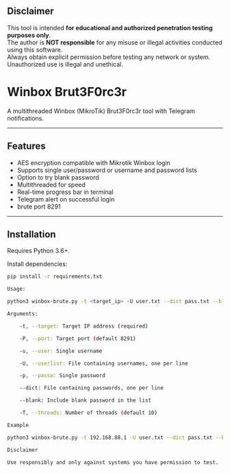 ## Disclaimer

This tool is intended **for educational and authorized penetration testing purposes only**.  
The author is **NOT responsible** for any misuse or illegal activities conducted using this software.  
Always obtain explicit permission before testing any network or system. Unauthorized use is illegal and unethical.


# Winbox Brut3F0rc3r

A multithreaded Winbox (MikroTik) Brut3F0rc3r tool with  Telegram notifications.

---

## Features

- AES encryption compatible with Mikrotik Winbox login
- Supports single user/password or username and password lists
- Option to try blank password
- Multithreaded for speed
- Real-time progress bar in terminal
- Telegram alert on successful login
- brute port 8291
---

## Installation

Requires Python 3.6+.

Install dependencies:

```bash
pip install -r requirements.txt

Usage:

python3 winbox-brute.py -t <target_ip> -U user.txt --dict pass.txt --blank -T 10

Arguments:

    -t, --target: Target IP address (required)

    -P, --port: Target port (default 8291)

    -u, --user: Single username

    -U, --userlist: File containing usernames, one per line

    -p, --passw: Single password

    --dict: File containing passwords, one per line

    --blank: Include blank password in the list

    -T, --threads: Number of threads (default 10)

Example

python3 winbox-brute.py -t 192.168.88.1 -U user.txt --dict pass.txt --blank -T 20

Disclaimer

Use responsibly and only against systems you have permission to test.
